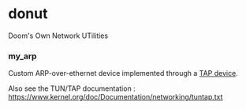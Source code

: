 # donut
Doom's Own Network UTilities

### my_arp

Custom ARP-over-ethernet device implemented through a [TAP device](https://en.wikipedia.org/wiki/TUN/TAP).

Also see the TUN/TAP documentation : https://www.kernel.org/doc/Documentation/networking/tuntap.txt

